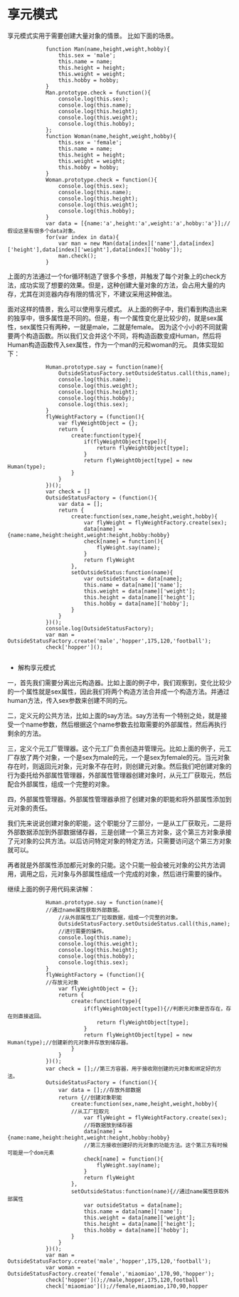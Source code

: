 # 享元模式

享元模式实用于需要创建大量对象的情景。
比如下面的场景。

```
			function Man(name,height,weight,hobby){
				this.sex = 'male';
				this.name = name;
				this.height = height;
				this.weight = weight;
				this.hobby = hobby;
			}
			Man.prototype.check = function(){
				console.log(this.sex);
				console.log(this.name);
				console.log(this.height);
				console.log(this.weight);
				console.log(this.hobby);
			};
			function Woman(name,height,weight,hobby){
				this.sex = 'female';
				this.name = name;
				this.height = height;
				this.weight = weight;
				this.hobby = hobby;
			}
			Woman.prototype.check = function(){
				console.log(this.sex);
				console.log(this.name);
				console.log(this.height);
				console.log(this.weight);
				console.log(this.hobby);
			}
			var data = [{name:'a',height:'a',weight:'a',hobby:'a'}];//假设这里有很多个data对象。
			for(var index in data){
				var man = new Man(data[index]['name'],data[index]['height'],data[index]['weight'],data[index]['hobby']);
				man.check();
			}
```
上面的方法通过一个for循环制造了很多个多想，并触发了每个对象上的check方法，成功实现了想要的效果。但是，这种创建大量对象的方法，会占用大量的内存，尤其在浏览器内存有限的情况下，不建议采用这种做法。

面对这样的情景，我么可以使用享元模式。
从上面的例子中，我们看到构造出来的独享中，很多属性是不同的。但是，有一个属性变化是比较少的，就是sex属性，sex属性只有两种，一就是male，二就是female。
因为这个小小的不同就需要两个构造函数。所以我们又合并这个不同，将构造函数变成Human，然后将Human构造函数传入sex属性，作为一个man的元和woman的元。
具体实现如下：

```
			Human.prototype.say = function(name){
				OutsideStatusFactory.setOutsideStatus.call(this,name);
				console.log(this.name);
				console.log(this.weight);
				console.log(this.height);
				console.log(this.hobby);
				console.log(this.sex);
			}
			flyWeightFactory = (function(){
				var flyWeightObject = {};
				return {
					create:function(type){
						if(flyWeightObject[type]){
							return flyWeightObject[type];
						}
						return flyWeightObject[type] = new Human(type);
					}
				}
			})();
			var check = []
			OutsideStatusFactory = (function(){
				var data = [];
				return {
					create:function(sex,name,height,weight,hobby){
						var flyWeight = flyWeightFactory.create(sex);
						data[name] = {name:name,height:height,weight:height,hobby:hobby}
						check[name] = function(){
							flyWeight.say(name);
						}
						return flyWeight
					},
					setOutsideStatus:function(name){
						var outsideStatus = data[name];
						this.name = data[name]['name'];
						this.weight = data[name]['weight'];
						this.height = data[name]['height'];
						this.hobby = data[name]['hobby'];
					}
				}
			})();
			console.log(OutsideStatusFactory);
			var man = OutsideStatusFactory.create('male','hopper',175,120,'football');
			check['hopper']();
					
```

* 解构享元模式

一，首先我们需要分离出元构造器。比如上面的例子中，我们观察到，变化比较少的一个属性就是sex属性，因此我们将两个构造方法合并成一个构造方法。并通过human方法，传入sex参数来创建不同的元。

二，定义元的公共方法，比如上面的say方法。say方法有一个特别之处，就是接受一个name参数，然后根据这个name参数去拉取需要的外部属性，然后再执行剩余的方法。

三，定义个元工厂管理器。这个元工厂负责创造并管理元。比如上面的例子，元工厂存放了两个对象，一个是sex为male的元，一个是sex为female的元。当元对象存在时，则返回元对象，元对象不存在时，则创建元对象。然后我们吧创建对象的行为委托给外部属性管理器，外部属性管理器创建对象时，从元工厂获取元，然后配合外部属性，组成一个完整的对象。

四，外部属性管理器。外部属性管理器承担了创建对象的职能和将外部属性添加到元对象的责任。

我们先来说说创建对象的职能，这个职能分了三部分，一是从工厂获取元，二是将外部数据添加到外部数据储存器，三是创建一个第三方对象，这个第三方对象承接了元对象的公共方法。以后访问特定对象的特定方法，只需要访问这个第三方对象就可以。

再者就是外部属性添加都元对象的只能。这个只能一般会被元对象的公共方法调用，调用之后，元对象与外部属性组成一个完成的对象，然后进行需要的操作。

继续上面的例子用代码来讲解：

```
			Human.prototype.say = function(name){
			//通过name属性获取外部数据。
				//从外部属性工厂拉取数据，组成一个完整的对象。
				OutsideStatusFactory.setOutsideStatus.call(this,name);
				//进行需要的操作。
				console.log(this.name);
				console.log(this.weight);
				console.log(this.height);
				console.log(this.hobby);
				console.log(this.sex);
			}
			flyWeightFactory = (function(){
			//存放元对象
				var flyWeightObject = {};
				return {
					create:function(type){
						if(flyWeightObject[type]){//判断元对象是否存在，存在则直接返回。
							return flyWeightObject[type];
						}
						return flyWeightObject[type] = new Human(type);//创建新的元对象并存放到储存器。
					}
				}
			})();
			var check = [];//第三方容器，用于接收刚创建的元对象和绑定好的方法。
			OutsideStatusFactory = (function(){
				var data = [];//存放外部数据
				return {//创建对象职能
					create:function(sex,name,height,weight,hobby){
					//从工厂拉取元
						var flyWeight = flyWeightFactory.create(sex);
						//将数据放到储存器
						data[name] = {name:name,height:height,weight:height,hobby:hobby}
						//第三方接收创建好的元对象的功能方法。这个第三方有时候可能是一个dom元素
						check[name] = function(){
							flyWeight.say(name);
						}
						return flyWeight
					},
					setOutsideStatus:function(name){//通过name属性获取外部属性
						var outsideStatus = data[name];
						this.name = data[name]['name'];
						this.weight = data[name]['weight'];
						this.height = data[name]['height'];
						this.hobby = data[name]['hobby'];
					}
				}
			})();
			var man = OutsideStatusFactory.create('male','hopper',175,120,'football');
			var woman = OutsideStatusFactory.create('female','miaomiao',170,90,'hopper');
			check['hopper']();//male,hopper,175,120,football
			check['miaomiao']();//female,miaomiao,170,90,hopper
			
```
